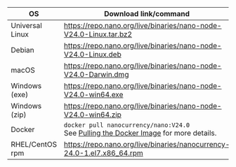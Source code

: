 | OS | Download link/command | Verification |
|----|---------------|-|
| Universal Linux | https://repo.nano.org/live/binaries/nano-node-V24.0-Linux.tar.bz2 | [SHA256 Checksum](https://repo.nano.org/live/binaries/nano-node-V24.0-Linux.tar.bz2.sha256) |
| Debian | https://repo.nano.org/live/binaries/nano-node-V24.0-Linux.deb | [SHA256 Checksum](https://repo.nano.org/live/binaries/nano-node-V24.0-Linux.deb.sha256) |
| macOS | https://repo.nano.org/live/binaries/nano-node-V24.0-Darwin.dmg | [SHA256 Checksum](https://s3.us-east-2.amazonaws.com/repo.nano.org/live/binaries/nano-node-V24.0-Darwin.dmg.sha256) |
| Windows (exe) | https://repo.nano.org/live/binaries/nano-node-V24.0-win64.exe | [SHA256 Checksum](https://repo.nano.org/live/binaries/nano-node-V24.0-win64.exe.sha256) |
| Windows (zip) | https://repo.nano.org/live/binaries/nano-node-V24.0-win64.zip | [SHA256 Checksum](https://repo.nano.org/live/binaries/nano-node-V24.0-win64.zip.sha256) |
| Docker | `docker pull nanocurrency/nano:V24.0`<br />See [Pulling the Docker Image](../../running-a-node/node-setup/#pulling-the-docker-image) for more details. | |
| RHEL/CentOS rpm | https://repo.nano.org/live/binaries/nanocurrency-24.0-1.el7.x86_64.rpm | [SHA256 Checksum](https://repo.nano.org/live/binaries/nanocurrency-24.0-1.el7.x86_64.rpm.sha256) |
